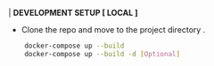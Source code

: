 | **DEVELOPMENT SETUP [ LOCAL ]**

* Clone the repo and move to the project directory . 
```bash
    docker-compose up --build
    docker-compose up --build -d [Optional]
``` 

